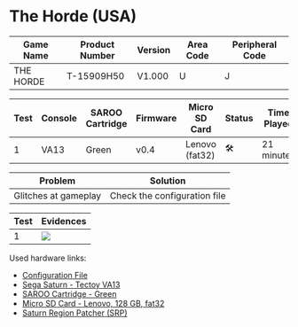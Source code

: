 # The Horde (USA)

| Game Name | Product Number | Version | Area Code | Peripheral Code |
| --------- | -------------- | ------- | --------- | --------------- |
| THE HORDE | T-15909H50     | V1.000  | U         | J               |

| Test | Console | SAROO Cartridge | Firmware | Micro SD Card  | Status              | Time Played |
| ---- | ------- | --------------- | -------- | -------------- | ------------------- | ----------- |
| 1    | VA13    | Green           | v0.4     | Lenovo (fat32) | :hammer_and_wrench: | 21 minutes  |

| Problem              | Solution                     |
| -------------------- | ---------------------------- |
| Glitches at gameplay | Check the configuration file |

| Test | Evidences                                                                                        |
| ---- | ------------------------------------------------------------------------------------------------ |
| 1    | [![](https://img.youtube.com/vi/k6NzM6atbY4/0.jpg)](https://www.youtube.com/watch?v=k6NzM6atbY4) |

Used hardware links:

- [Configuration File](https://github.com/williamdsw/saroo-configuration-list/blob/master/Regions/Retails/USA/T-15909H50/README.md)
- [Sega Saturn - Tectoy VA13](../../../../Info/Consoles/VA13/README.md)
- [SAROO Cartridge - Green](../../../../Info/Cartridges/RetroGameParadiseStore/1.32F/README.md)
- [Micro SD Card - Lenovo, 128 GB, fat32](../../../../Info/SdCards/Lenovo/128GB/fat32/README.md)
- [Saturn Region Patcher (SRP)](https://segaxtreme.net/resources/saturn-region-patcher.81/download)
